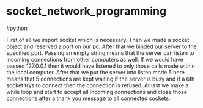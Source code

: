 # socket_network_programming
#python

First of all we import socket which is necessary.
Then we made a socket object and reserved a port on our pc.
After that we binded our server to the specified port. Passing an empty string means that the server can listen to incoming connections from other computers as well. If we would have passed 127.0.0.1 then it would have listened to only those calls made within the local computer.
After that we put the server into listen mode.5 here means that 5 connections are kept waiting if the server is busy and if a 6th socket trys to connect then the connection is refused.
At last we make a while loop and start to accept all incoming connections and close those connections after a thank you message to all connected sockets.
